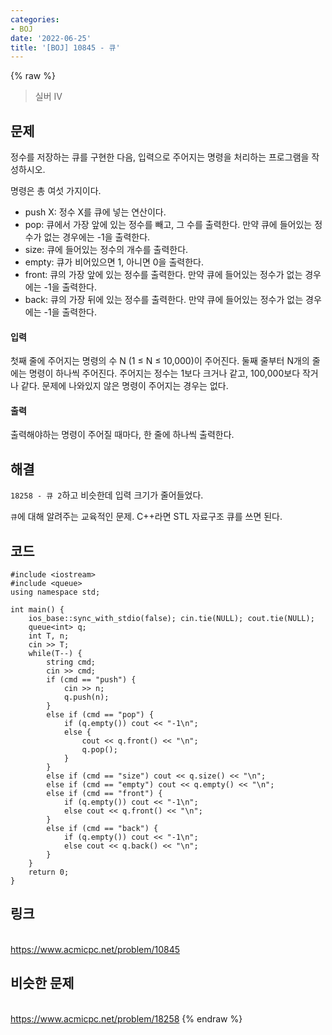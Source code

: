 ```yaml
---
categories:
- BOJ
date: '2022-06-25'
title: '[BOJ] 10845 - 큐'
---
```


{% raw %}
> 실버 IV<br>

## 문제
정수를 저장하는 큐를 구현한 다음, 입력으로 주어지는 명령을 처리하는 프로그램을 작성하시오.

명령은 총 여섯 가지이다.

-   push X: 정수 X를 큐에 넣는 연산이다.
-   pop: 큐에서 가장 앞에 있는 정수를 빼고, 그 수를 출력한다. 만약 큐에 들어있는 정수가 없는 경우에는 -1을 출력한다.
-   size: 큐에 들어있는 정수의 개수를 출력한다.
-   empty: 큐가 비어있으면 1, 아니면 0을 출력한다.
-   front: 큐의 가장 앞에 있는 정수를 출력한다. 만약 큐에 들어있는 정수가 없는 경우에는 -1을 출력한다.
-   back: 큐의 가장 뒤에 있는 정수를 출력한다. 만약 큐에 들어있는 정수가 없는 경우에는 -1을 출력한다.

#### 입력
첫째 줄에 주어지는 명령의 수 N (1 ≤ N ≤ 10,000)이 주어진다. 둘째 줄부터 N개의 줄에는 명령이 하나씩 주어진다. 주어지는 정수는 1보다 크거나 같고, 100,000보다 작거나 같다. 문제에 나와있지 않은 명령이 주어지는 경우는 없다.

#### 출력
출력해야하는 명령이 주어질 때마다, 한 줄에 하나씩 출력한다.

## 해결
`18258 - 큐 2`하고 비슷한데 입력 크기가 줄어들었다.

`큐`에 대해 알려주는 교육적인 문제. C++라면 STL 자료구조 큐를 쓰면 된다.

## 코드
```
#include <iostream>
#include <queue>
using namespace std;

int main() {
	ios_base::sync_with_stdio(false); cin.tie(NULL); cout.tie(NULL);
	queue<int> q;
	int T, n;
	cin >> T;
	while(T--) {
		string cmd;
		cin >> cmd;
		if (cmd == "push") {
			cin >> n;
			q.push(n);
		}
		else if (cmd == "pop") {
			if (q.empty()) cout << "-1\n";
			else {
				cout << q.front() << "\n";
				q.pop();
			}
		}
		else if (cmd == "size")	cout << q.size() << "\n";
		else if (cmd == "empty") cout << q.empty() << "\n";
		else if (cmd == "front") {
			if (q.empty()) cout << "-1\n";
			else cout << q.front() << "\n";
		}
		else if (cmd == "back") {
			if (q.empty()) cout << "-1\n";
			else cout << q.back() << "\n";
		}
	}
	return 0;
}
```

## 링크
<br>https://www.acmicpc.net/problem/10845

## 비슷한 문제
<br>https://www.acmicpc.net/problem/18258
{% endraw %}